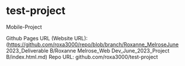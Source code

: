 # test-project
Mobile-Project

Github Pages URL (Website URL):(https://github.com/roxa3000/repo/blob/branch/Roxanne_MelroseJune 2023_Deliverable B/Roxanne Melrose_Web Dev_June_2023_Project B/index.html.md)
Repo URL: github.com/roxa3000/test-project
